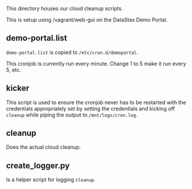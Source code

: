 This directory houses our cloud cleanup scripts.

This is setup using /vagrant/web-gui on the
DataStax Demo Portal.

## demo-portal.list

`demo-portal.list` is copied to `/etc/cron.d/demoportal`.

This cronjob is currently run every minute. Change 1
to 5 make it run every 5, etc.

## kicker

This script is used to ensure the cronjob never
has to be restarted with the credentials appropriately set
by setting the credentials and kicking off `cleanup` while
piping the output to `/mnt/logs/cron.log`.

## cleanup

Does the actual cloud cleanup.

## create_logger.py

Is a helper script for logging `cleanup`.

